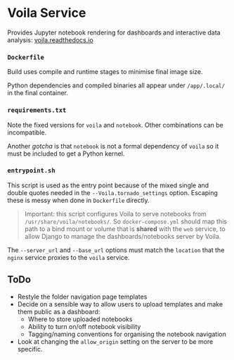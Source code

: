 # Voila Service

Provides Jupyter notebook rendering for dashboards and interactive data analysis: [voila.readthedocs.io](https://voila.readthedocs.io/en/stable/index.html)

### `Dockerfile`

Build uses compile and runtime stages to minimise final image size.

Python dependencies and compiled binaries all appear under `/app/.local/` in the final container.

### `requirements.txt`

Note the fixed versions for `voila` and `notebook`. Other combinations can be incompatible.

Another _gotcha_ is that `notebook` is not a formal dependency of `voila` so it must be included to get a Python kernel.

### `entrypoint.sh`

This script is used as the entry point because of the mixed single and double quotes needed in the `--Voila.tornado_settings` option. Escaping these is messy when done in `Dockerfile` directly.

> Important: this script configures Voila to serve notebooks from `/usr/share/voila/notebooks/`. So `docker-compose.yml` should map this path to a bind mount or volume that is __shared__ with the `web` service, to allow Django to manage the dashboards/notebooks server by Voila.

The `--server_url` and `--base_url` options must match the `location` that the `nginx` service proxies to the `voila` service.

## ToDo

- Restyle the folder navigation page templates
- Decide on a sensible way to allow users to upload templates and make them public as a dashboard:
    - Where to store uploaded notebooks
    - Ability to turn on/off notebook visibility
    - Tagging/naming conventions for organising the notebook navigation
- Look at changing the `allow_origin` setting on the server to be more specific.